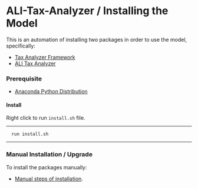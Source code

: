 # ALI-Tax-Analyzer / Installing the Model


This is an automation of installing two packages in order to use the model,
specifically:

- [Tax Analyzer Framework](https://chiselapp.com/user/PSG/repository/Tax-Analyzer-Framework/info/e9d6c89693aca8e3)
- [ALI Tax Analyzer](https://chiselapp.com/user/WBG/repository/ALI-Tax-Analyzer/info/release)

### Prerequisite

- [Anaconda Python Distribution](https://www.anaconda.com/products/individual-d) 

#### Install

Right click to run `install.sh` file.

---
  ```
    run install.sh
  ```
---

### Manual Installation / Upgrade

To install the packages manually:
- [Manual steps of installation](https://chiselapp.com/user/WBG/repository/ALI-Tax-Analyzer/doc/tip/www/installing_model.md).
